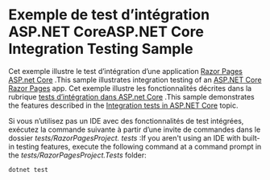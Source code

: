# <a name="aspnet-core-integration-testing-sample"></a><span data-ttu-id="665ea-101">Exemple de test d’intégration ASP.NET Core</span><span class="sxs-lookup"><span data-stu-id="665ea-101">ASP.NET Core Integration Testing Sample</span></span>

<span data-ttu-id="665ea-102">Cet exemple illustre le test d’intégration d’une application [Razor Pages ASP.net Core](https://docs.microsoft.com/aspnet/core/mvc/razor-pages) .</span><span class="sxs-lookup"><span data-stu-id="665ea-102">This sample illustrates integration testing of an [ASP.NET Core Razor Pages](https://docs.microsoft.com/aspnet/core/mvc/razor-pages) app.</span></span> <span data-ttu-id="665ea-103">Cet exemple illustre les fonctionnalités décrites dans la rubrique [tests d’intégration dans ASP.net Core](https://docs.microsoft.com/aspnet/core/test/integration-tests) .</span><span class="sxs-lookup"><span data-stu-id="665ea-103">This sample demonstrates the features described in the [Integration tests in ASP.NET Core](https://docs.microsoft.com/aspnet/core/test/integration-tests) topic.</span></span>

<span data-ttu-id="665ea-104">Si vous n’utilisez pas un IDE avec des fonctionnalités de test intégrées, exécutez la commande suivante à partir d’une invite de commandes dans le dossier *tests/RazorPagesProject. tests* :</span><span class="sxs-lookup"><span data-stu-id="665ea-104">If you aren't using an IDE with built-in testing features, execute the following command at a command prompt in the *tests/RazorPagesProject.Tests* folder:</span></span>

```console
dotnet test
```

